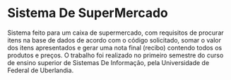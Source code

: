 # Sistema De SuperMercado
Sistema feito para um caixa de supermercado, com requisitos de procurar itens na base de dados de acordo com o código solicitado, somar o valor dos itens apresentados e gerar uma nota final (recibo) contendo todos os produtos e preços.
O trabalho foi realizado no primeiro semestre do curso de ensino superior de Sistemas De Informação, pela Universidade de Federal de Uberlandia.
